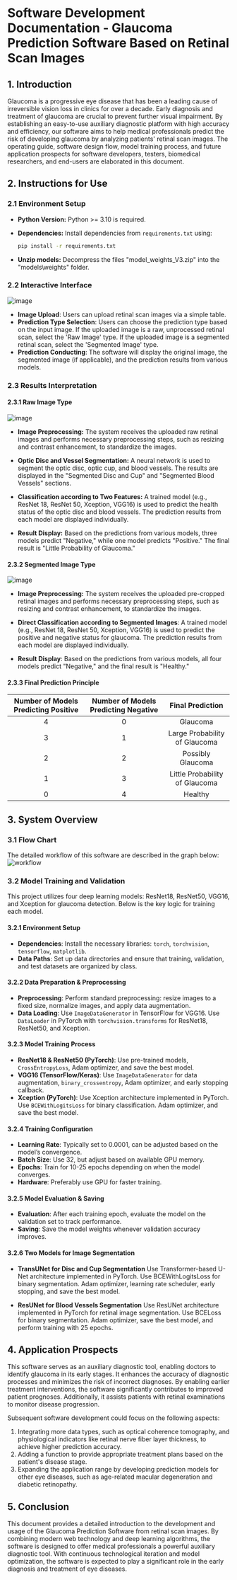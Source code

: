 # Software Development Documentation - Glaucoma Prediction Software Based on Retinal Scan Images

## 1. Introduction
Glaucoma is a progressive eye disease that has been a leading cause of irreversible vision loss in clinics for over a decade. Early diagnosis and treatment of glaucoma are crucial to prevent further visual impairment. By establishing an easy-to-use auxiliary diagnostic platform with high accuracy and efficiency, our software aims to help medical professionals predict the risk of developing glaucoma by analyzing patients' retinal scan images. The operating guide, software design flow, model training process, and future application prospects for software developers, testers, biomedical researchers, and end-users are elaborated in this document.

## 2. Instructions for Use
### 2.1 Environment Setup

* **Python Version:**  Python >= 3.10 is required.

* **Dependencies:**  Install dependencies from `requirements.txt` using:

   ```bash
   pip install -r requirements.txt
   ```

* **Unzip models:**  Decompress the files "model_weights_V3.zip" into the "models\weights" folder.

### 2.2 Interactive Interface

![image](https://github.com/czyalex/Retinal-Scan/blob/main/images/user_interface.png)

* **Image Upload**: Users can upload retinal scan images via a simple table.
* **Prediction Type Selection**: Users can choose the prediction type based on the input image. If the uploaded image is a raw, unprocessed retinal scan, select the 'Raw Image' type. If the uploaded image is a segmented retinal scan, select the 'Segmented Image' type.
* **Prediction Conducting**: The software will display the original image, the segmented image (if applicable), and the prediction results from various models.

### 2.3 Results Interpretation

#### 2.3.1 Raw Image Type
![image](https://github.com/czyalex/Retinal-Scan/blob/main/images/raw_image_type.png)

* **Image Preprocessing:** The system receives the uploaded raw retinal images and performs necessary preprocessing steps, such as resizing and contrast enhancement, to standardize the images.

* **Optic Disc and Vessel Segmentation:** A neural network is used to segment the optic disc, optic cup, and blood vessels. The results are displayed in the "Segmented Disc and Cup" and "Segmented Blood Vessels" sections.

* **Classification according to Two Features:** A trained model (e.g., ResNet 18, ResNet 50, Xception, VGG16) is used to predict the health status of the optic disc and blood vessels. The prediction results from each model are displayed individually.

* **Result Display:** Based on the predictions from various models, three models predict "Negative," while one model predicts "Positive." The final result is "Little Probability of Glaucoma."

#### 2.3.2 Segmented Image Type
![image](https://github.com/czyalex/Retinal-Scan/blob/main/images/segmented_image_type.png)

* **Image Preprocessing:** The system receives the uploaded pre-cropped retinal images and performs necessary preprocessing steps, such as resizing and contrast enhancement, to standardize the images.

* **Direct Classification according to Segmented Images**: A trained model (e.g., ResNet 18, ResNet 50, Xception, VGG16) is used to predict the positive and negative status for glaucoma. The prediction results from each model are displayed individually.

* **Result Display**: Based on the predictions from various models, all four models predict "Negative," and the final result is "Healthy."

#### 2.3.3 Final Prediction Principle
| **Number of Models Predicting Positive** | **Number of Models Predicting Negative** | **Final Prediction** |
|:-------:|:-------:|:-------:|
| 4 | 0 | Glaucoma |
| 3 | 1 | Large Probability of Glaucoma |
| 2 | 2 | Possibly Glaucoma |
| 1 | 3 | Little Probability of Glaucoma |
| 0 | 4 | Healthy |


## 3. System Overview

### 3.1 Flow Chart

The detailed workflow of this software are described in the graph below:
![workflow](https://github.com/czyalex/Retinal-Scan/blob/main/images/workflow.jpg)

### 3.2 Model Training and Validation

This project utilizes four deep learning models: ResNet18, ResNet50, VGG16, and Xception for glaucoma detection. Below is the key logic for training each model.

#### 3.2.1 Environment Setup
- **Dependencies**: Install the necessary libraries: `torch`, `torchvision`, `tensorflow`, `matplotlib`.
- **Data Paths**: Set up data directories and ensure that training, validation, and test datasets are organized by class.

#### 3.2.2 Data Preparation & Preprocessing
- **Preprocessing**: Perform standard preprocessing: resize images to a fixed size, normalize images, and apply data augmentation.
- **Data Loading**: 
Use `ImageDataGenerator` in TensorFlow for VGG16.
Use `DataLoader` in PyTorch with `torchvision.transforms` for ResNet18, ResNet50, and Xception.

#### 3.2.3 Model Training Process
- **ResNet18 & ResNet50 (PyTorch)**: Use pre-trained models, `CrossEntropyLoss`, Adam optimizer, and save the best model.
- **VGG16 (TensorFlow/Keras)**: Use `ImageDataGenerator` for data augmentation, `binary_crossentropy`, Adam optimizer, and early stopping callback.
- **Xception (PyTorch)**: 
Use Xception architecture implemented in PyTorch.
Use `BCEWithLogitsLoss` for binary classification.
Adam optimizer, and save the best model.

#### 3.2.4 Training Configuration
- **Learning Rate**: Typically set to 0.0001, can be adjusted based on the model’s convergence.
- **Batch Size**: Use 32, but adjust based on available GPU memory.
- **Epochs**: Train for 10-25 epochs depending on when the model converges.
- **Hardware**: Preferably use GPU for faster training.

#### 3.2.5 Model Evaluation & Saving
- **Evaluation**: After each training epoch, evaluate the model on the validation set to track performance.
- **Saving**: Save the model weights whenever validation accuracy improves.

#### 3.2.6 Two Models for Image Segmentation

- **TransUNet for Disc and Cup Segmentation**
Use Transformer-based U-Net architecture implemented in PyTorch.
Use BCEWithLogitsLoss for binary segmentation.
Adam optimizer, learning rate scheduler, early stopping, and save the best model.

- **ResUNet  for Blood Vessels Segmentation**
Use ResUNet architecture implemented in PyTorch for retinal image segmentation.
Use BCELoss for binary segmentation.
Adam optimizer, save the best model, and perform training with 25 epochs.


## 4. Application Prospects
This software serves as an auxiliary diagnostic tool, enabling doctors to identify glaucoma in its early stages. It enhances the accuracy of diagnostic processes and minimizes the risk of incorrect diagnoses. By enabling earlier treatment interventions, the software significantly contributes to improved patient prognoses. Additionally, it assists patients with retinal examinations to monitor disease progression.

Subsequent software development could focus on the following aspects:
1. Integrating more data types, such as optical coherence tomography, and physiological indicators like retinal nerve fiber layer thickness, to achieve higher prediction accuracy.
2. Adding a function to provide appropriate treatment plans based on the patient's disease stage.
3. Expanding the application range by developing prediction models for other eye diseases, such as age-related macular degeneration and diabetic retinopathy.


## 5. Conclusion
This document provides a detailed introduction to the development and usage of the Glaucoma Prediction Software from retinal scan images. By combining modern web technology and deep learning algorithms, the software is designed to offer medical professionals a powerful auxiliary diagnostic tool. With continuous technological iteration and model optimization, the software is expected to play a significant role in the early diagnosis and treatment of eye diseases.
